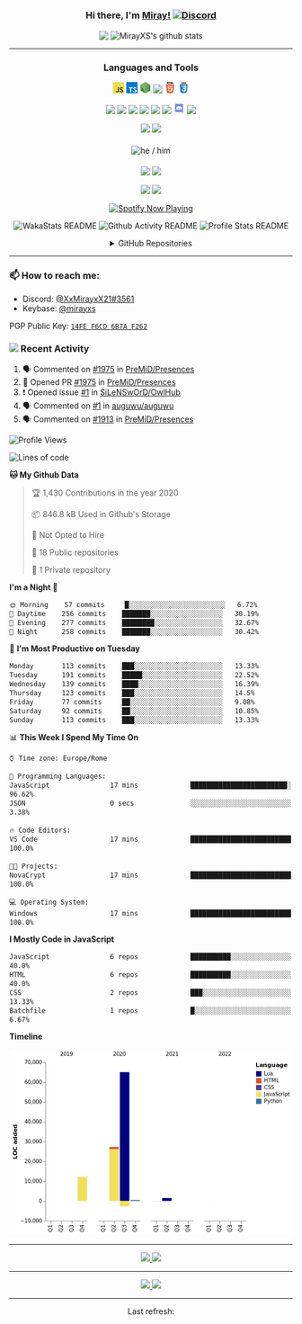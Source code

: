 <div align="center">

### Hi there, I'm [Miray!](https://mirayxs.github.io) <a href="https://discord.gg/CkdjnCR"><img src="https://raw.githubusercontent.com/anuraghazra/anuraghazra/master/assets/discord-round.svg" alt="Discord" width="27px"></a>

  <img align="center" src="https://github-readme-stats.vercel.app/api?username=MirayXS&show_icons=true&line_height=27&include_all_commits=true&count_private=true" />
  <img align="center" src="https://github-readme-stats.vercel.app/api/top-langs/?username=MirayXS" alt="MirayXS's github stats" />
  
  <hr>

### **Languages and Tools**  

<code><img height="20" src="https://raw.githubusercontent.com/github/explore/master/topics/javascript/javascript.png"></code>
<code><img height="20" src="https://raw.githubusercontent.com/github/explore/master/topics/typescript/typescript.png"></code>
<code><img height="20" src="https://raw.githubusercontent.com/github/explore/master/topics/nodejs/nodejs.png"></code>
<code><img height="20" src="https://cdn.discordapp.com/emojis/403294924432211968.png"></code>
<code><img height="20" src="https://raw.githubusercontent.com/github/explore/master/topics/html/html.png"></code>
<code><img height="20" src="https://raw.githubusercontent.com/github/explore/master/topics/css/css.png"></code>

<code><img height="20" src="https://code.visualstudio.com/favicon.ico"></code>
<code><img height="20" src="https://brand.heroku.com/static/media/heroku-logo-solid.ab0c1b46.svg"></code>
<code><img height="20" src="https://seeklogo.com/images/W/windows-10-icon-logo-5BC5C69712-seeklogo.com.png"></code>
<code><img height="20" src="https://www.google.com/chrome/static/images/chrome-logo.svg"></code>
<code><img height="20" src="https://git-scm.com/images/logos/downloads/Git-Icon-1788C.png"></code>
<code><img height="20" src="https://simpleicons.org/icons/github.svg"></code>
<code><img height="20" src="https://raw.githubusercontent.com/github/explore/master/topics/discord/discord.png"></code>
<code><img height="20" src="https://cdn.discordapp.com/emojis/735928635181105262.png?v=1"></code>

<code><img height="30" src="https://mirayxs.github.io/SplatHeX/splat2/flags/it.png"></code>
<code><img height="30" src="https://mirayxs.github.io/SplatHeX/splat2/flags/en.png"></code>

  <img src="https://raw.githubusercontent.com/klaasnicolaas/ColoredBadges/master/svg/pronouns/hehim.svg" alt="he / him" style="vertical-align:top; margin:6px 4px">

![](https://img.shields.io/endpoint?label=Status&url=https://dev.discordprofiles.me/api/badge/status/325605285731500033?simple=true&logo=discord&logoColor=white&color=43B581)
![](https://img.shields.io/endpoint?label=Playing&url=https://dev.discordprofiles.me/api/badge/playing/325605285731500033?vscode=false&logo=nintendo-switch&color=8A96E9)

![](https://img.shields.io/endpoint?label=Visual%20Studio%20Code&url=https://dev.discordprofiles.me/api/badge/vscode/325605285731500033)
![](https://img.shields.io/endpoint?label=Spotify&url=https://dev.discordprofiles.me/api/badge/spotify/325605285731500033&color=1ED45F)

[<img src="https://spotify-readme-one.vercel.app/api/spotify-playing" alt="Spotify Now Playing" width="350" />](https://open.spotify.com/user/ngq5ynashr9vc96namk4h906u>)

![WakaStats README](https://github.com/MirayXS/MirayXS/workflows/WakaStats%20README/badge.svg)
![Github Activity README](https://github.com/MirayXS/MirayXS/workflows/GitHub%20Activity%20README/badge.svg)
![Profile Stats README](https://github.com/MirayXS/MirayXS/workflows/Profile%20Stats%20README/badge.svg)

<details>
<summary>GitHub Repositories</summary>
  ```text
 <!--GITHUB_REPOS:{"rows": 100, "raw": true}-->
  ```

  </details>
  <hr>
  
  <div align="left">

### 📫 How to reach me:

- Discord: [@XxMirayxX21#3561](https://discord.com/users/325605285731500033)
- Keybase: [@mirayxs](https://keybase.io/mirayxs)
  
PGP Public Key: [`14FE F6CD 6B7A F262`](https://keybase.io/mirayxs/pgp_keys.asc)

</div>

<div align="left">

### <img src="https://github.com/astrit/css.gg/raw/master/icons/svg/coffee.svg"> Recent Activity

<!--START_SECTION:activity-->
1. 🗣 Commented on [#1975](https://github.com//PreMiD/Presences/issues/1975) in [PreMiD/Presences](https://github.com//PreMiD/Presences)
2. 💪 Opened PR [#1975](https://github.com//PreMiD/Presences/pull/1975) in [PreMiD/Presences](https://github.com//PreMiD/Presences)
3. ❗️ Opened issue [#1](https://github.com//SiLeNSwOrD/OwlHub/issues/1) in [SiLeNSwOrD/OwlHub](https://github.com//SiLeNSwOrD/OwlHub)
4. 🗣 Commented on [#1](https://github.com//auguwu/auguwu/issues/1) in [auguwu/auguwu](https://github.com//auguwu/auguwu)
5. 🗣 Commented on [#1913](https://github.com//PreMiD/Presences/issues/1913) in [PreMiD/Presences](https://github.com//PreMiD/Presences)
<!--END_SECTION:activity-->
<!--GITHUB_ACTIVITY:{"rows": 5, "raw": true, "exclude": ["IssueCommentEvent", "IssuesEvent", "PullRequestEvent", "PushEvent"]-->


<!--START_SECTION:waka-->
![Profile Views](http://img.shields.io/badge/Profile%20Views-119-blue)

![Lines of code](https://img.shields.io/badge/From%20Hello%20World%20I%27ve%20Written-23.3%20million%20Lines%20of%20code-blue)

**🐱 My Github Data** 

> 🏆 1,430 Contributions in the year 2020
 > 
> 📦 846.8 kB Used in Github's Storage 
 > 
> 🚫 Not Opted to Hire
 > 
> 📜 18 Public repositories
 > 
> 🔑 1 Private repository 
 > 
**I'm a Night 🦉** 

```text
🌞 Morning    57 commits     █░░░░░░░░░░░░░░░░░░░░░░░░   6.72% 
🌆 Daytime    256 commits    ███████░░░░░░░░░░░░░░░░░░   30.19% 
🌃 Evening    277 commits    ████████░░░░░░░░░░░░░░░░░   32.67% 
🌙 Night      258 commits    ███████░░░░░░░░░░░░░░░░░░   30.42%

```
📅 **I'm Most Productive on Tuesday** 

```text
Monday       113 commits    ███░░░░░░░░░░░░░░░░░░░░░░   13.33% 
Tuesday      191 commits    █████░░░░░░░░░░░░░░░░░░░░   22.52% 
Wednesday    139 commits    ████░░░░░░░░░░░░░░░░░░░░░   16.39% 
Thursday     123 commits    ███░░░░░░░░░░░░░░░░░░░░░░   14.5% 
Friday       77 commits     ██░░░░░░░░░░░░░░░░░░░░░░░   9.08% 
Saturday     92 commits     ██░░░░░░░░░░░░░░░░░░░░░░░   10.85% 
Sunday       113 commits    ███░░░░░░░░░░░░░░░░░░░░░░   13.33%

```


📊 **This Week I Spend My Time On** 

```text
⌚︎ Time zone: Europe/Rome

💬 Programming Languages: 
JavaScript               17 mins             ████████████████████████░   96.62% 
JSON                     0 secs              ░░░░░░░░░░░░░░░░░░░░░░░░░   3.38%

🔥 Code Editors: 
VS Code                  17 mins             █████████████████████████   100.0%

🐱‍💻 Projects: 
NovaCrypt                17 mins             █████████████████████████   100.0%

💻 Operating System: 
Windows                  17 mins             █████████████████████████   100.0%

```

**I Mostly Code in JavaScript** 

```text
JavaScript               6 repos             ██████████░░░░░░░░░░░░░░░   40.0% 
HTML                     6 repos             ██████████░░░░░░░░░░░░░░░   40.0% 
CSS                      2 repos             ███░░░░░░░░░░░░░░░░░░░░░░   13.33% 
Batchfile                1 repos             █░░░░░░░░░░░░░░░░░░░░░░░░   6.67%

```


**Timeline**

![Chart not found](https://github.com/MirayXS/MirayXS/blob/master/charts/bar_graph.png) 


<!--END_SECTION:waka-->


<hr>

<div align="center">
<a href="https://github.com/MirayXS/SplatHeX">
  <img src="https://github-readme-stats.vercel.app/api/pin/?username=MirayXS&repo=SplatHeX" />
</a>
<a href="https://github.com/MirayXS/SplatDatabase">
  <img src="https://github-readme-stats.vercel.app/api/pin/?username=MirayXS&repo=SplatDatabase" />
</a>
  <hr>
<a href="https://github.com/MirayXS/UnityNite">
  <img src="https://github-readme-stats.vercel.app/api/pin/?username=MirayXS&repo=UnityNite" />
</a>
<a href="https://github.com/MirayXS/HybridJS">
  <img src="https://github-readme-stats.vercel.app/api/pin/?username=MirayXS&repo=HybridJS" />
</a>
    </div>
    </div>
    
------------
<p align="center">
  Last refresh: 
  <b><!--TIMESTAMP--></b>
</p>
    
